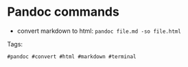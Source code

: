 # Pandoc commands

* convert markdown to html: `pandoc file.md -so file.html`

Tags:

    #pandoc #convert #html #markdown #terminal
